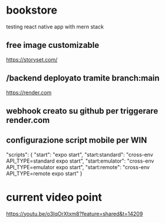 # bookstore
testing react native app with mern stack

## free image customizable
https://storyset.com/

## /backend deployato tramite branch:main
https://render.com

## webhook creato su github per triggerare render.com

## configurazione script mobile per WIN
"scripts": {
  "start": "expo start",
  "start:standard": "cross-env API_TYPE=standard expo start",
  "start:emulator": "cross-env API_TYPE=emulator expo start",
  "start:remote": "cross-env API_TYPE=remote expo start"
}

# current video point
https://youtu.be/o3IqOrXtxm8?feature=shared&t=14209
